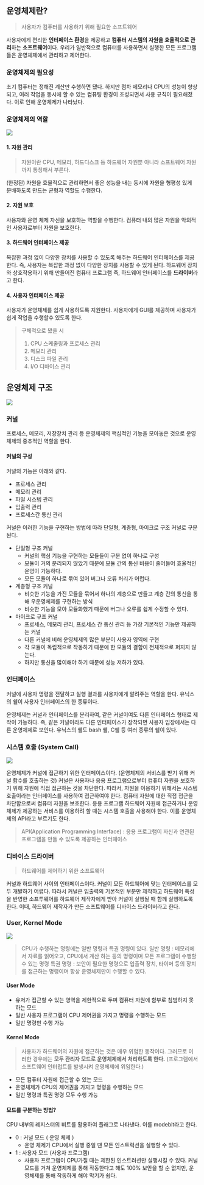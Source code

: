 ## 운영체제란? 
> 사용자가 컴퓨터를 사용하기 위해 필요한 소프트웨어

사용자에게 편리한 **인터페이스 환경**을 제공하고 **컴퓨터 시스템의 자원을 효율적으로 관리**하는 **소프트웨어**이다.
우리가 일반적으로 컴퓨터를 사용하면서 실행한 모든 프로그램들은 운영체제에서 관리하고 제어한다.

### 운영체제의 필요성 
초기 컴퓨터는 정해진 계산만 수행하면 됐다. 하지만 점차 메모리나 CPU의 성능이 향상되고, 여러 작업을 동시에 할 수 있는 컴퓨팅 환경이 조성되면서 사용 규칙이 필요해졌다.
이로 인해 운영체제가 나타났다. 


### 운영체제의 역할 
![](https://i.imgur.com/QoU2K1n.png)

#### 1. 자원 관리 
> 자원이란 CPU, 메모리, 하드디스크 등 하드웨어 자원뿐 아니라 소프트웨어 자원까지 통칭해서 부른다.

(한정된) 자원을 효율적으로 관리하면서 좋은 성능을 내는 동시에 자원을 형평성 있게 분배하도록 만드는 균형자 역할도 수행한다.

#### 2. 자원 보호 
사용자와 운영 체제 자신을 보호하는 역할을 수행한다. 
컴퓨터 내의 많은 자원을 악의적인 사용자로부터 자원을 보호한다. 


#### 3. 하드웨어 인터페이스 제공 
복잡한 과정 없이 다양한 장치를 사용할 수 있도록 해주는 하드웨어 인터페이스를 제공한다.  즉, 사용자는 복잡한 과정 없이 다양한 장치를 사용할 수 있게 된다. 
하드웨어 장치와 상호작용하기 위해 만들어진 컴퓨터 프로그램 즉, 하드웨어 인터페이스를 **드라이버**라고 한다.

#### 4. 사용자 인터페이스 제공 
사용자가 운영체제를 쉽게 사용하도록 지원한다. 사용자에게 GUI를 제공하며 사용자가 쉽게 작업을 수행할수 있도록 한다. 

> 구체적으로 봤을 시  
> 1. CPU 스케줄링과 프로세스 관리 
> 2. 메모리 관리 
> 3. 디스크 파일 관리 
> 4. I/O 디바이스 관리


## 운영체제 구조 
![](https://i.imgur.com/ucfryOp.png)

### 커널 
프로세스, 메모리, 저장장치 관리 등 운영체제의 핵심적인 기능을 모아놓은 것으로 운영체제의 중추적인 역할을 한다.

#### 커널의 구성 
커널의 기능은 아래와 같다. 
- 프로세스 관리 
- 메모리 관리 
- 파일 시스템 관리 
- 입출력 관리 
- 프로세스간 통신 관리 

커널은 이러한 기능을 구현하는 방법에 따라 단일형, 계층형, 마이크로 구조 커널로 구분된다.
- 단일형 구조 커널 
	- 커널의 핵심 기능을 구현하는 모듈들이 구분 없이 하나로 구성 
	- 모듈이 거의 분리되지 않았기 때문에 모듈 간의 통신 비용이 줄어들어 효율적인 운영이 가능하다. 
	- 모든 모듈이 하나로 묶여 있어 버그나 오류 처리가 어렵다.
- 계층형 구조 커널 
	- 비슷한 기능을 가진 모듈을 묶어서 하나의 계층으로 만들고 계층 간의 통신을 통해 우운영체제를 구현하는 방식 
	- 비슷한 기능을 모아 모듈화했기 때문에 버그나 오류를 쉽게 수정할 수 있다.
- 마이크로 구조 커널 
	- 프로세스, 메모리 관리, 프로세스 간 통신 관리 등 가장 기본적인 기능만 제공하는 커널 
	- 다른 커널에 비해 운영체제의 많은 부분이 사용자 영역에 구현
	- 각 모듈이 독립적으로 작동하기 때문에 한 모듈의 결함이 전체적으로 퍼지지 않는다. 
	- 하지만 통신을 많이해야 하기 때문에 성능 저하가 있다.




### 인터페이스 
커널에 사용자 명령을 전달하고 실행 결과를 사용자에게 알려주는 역할을 한다.
유닉스의 쉘이 사용자 인터페이스의 한 종류이다.

운영체제는 커널과 인터페이스를 분리하여, 같은 커널이여도 다른 인터페이스 형태로 제작이 가능하다. 즉, 같은 커널이라도 다른 인터페이스가 장착되면 사용자 입장에서는 다른 운영체제로 보인다. 유닉스의 쉘도 bash 쉘, C쉘 등 여러 종류의 쉘이 있다.


### 시스템 호출 (System Call)
![](https://i.imgur.com/J4ZJXHO.png)

운영체제가 커널에 접근하기 위한 인터페이스이다.  (운영체제의 서비스를 받기 위해 커널 함수를 호출하는 것)
커널은 사용자나 응용 프로그램으로부터 컴퓨터 자원을 보호하기 위해 자원에 직접 접근하는 것을 차단한다. 따라서, 자원을 이용하기 위해서는 시스템 호출이라는 인터페이스를 사용하여 접근하여야 한다. 
컴퓨터 자원에 대한 직접 접근을 차단함으로써 컴퓨터 자원을 보호한다. 
응용 프로그램 하드웨어 자원에 접근하거나 운영체제가 제공하는 서비스를 이용하려 할 때는 시스템 호출을 사용해야 한다. 
이를 운영체제의 API라고 부르기도 한다.
> API(Application Programming Interface) : 응용 프로그램이 자신과 연관된 프로그램을 만들 수 있도록 제공하는 인터페이스 



### 디바이스 드라이버 
> 하드웨어를 제어하기 위한 소프트웨어 

커널과 하드웨어 사이의 인터페이스이다. 커널이 모든 하드웨어에 맞는 인터페이스를 모두 개발하기 어렵다. 따라서 커널은 입출력의 기본적인 부분만 제작하고 하드웨어 특성을 반영한 소프투웨어를 하드웨어 제작자에게 받아 커널이 실행될 때 함께 실행하도록 한다. 
이때, 하드웨어 제작자가 만든 소프트웨어를 디바이스 드라이버라고 한다.


### User, Kernel Mode 
![](https://i.imgur.com/dipvKSn.png)
> CPU가 수행하는 명령에는 일반 명령과 특권 명령이 있다. 
> 일반 명령 : 메모리에서 자료를 읽어오고, CPU에서 계산 하는 등의 명령이며 모든 프로그램이 수행할 수 있는 명령 
> 특권 명령 : 보안이 필요한 명령으로 입출력 장치, 타이머 등의 장치를 접근하는 명령이며 항상 운영체제만이 수행할 수 있다. 


#### User Mode 
- 유저가 접근할 수 있는 영역을 제한적으로 두며 컴퓨터 자원에 함부로 침범하지 못하는 모드 
- 일반 사용자 프로그램이 CPU 제어권을 가지고 명령을 수행하는 모드
- 일반 명령만 수행 가능

#### Kernel Mode 
> 사용자가 하드웨어의 자원에 접근하는 것은 매우 위험한 동작이다. 그러므로 이러한 경우에는 **모두 관리자 모드로 운영체제에서 처리하도록 한다.** (프로그램에서 소프트웨어 인터럽트를 발생시켜 운영체제에 위임한다.)
- 모든 컴퓨터 자원에 접근할 수 있는 모드 
- 운영체제가 CPU의 제어권을 가지고 명령을 수행하는 모드 
- 일반 명령과 특권 명령 모두 수행 가능

#### 모드를 구분하는 방법?
CPU 내부의 레지스터의 비트를 활용하여 플래그로 나타낸다. 이를 modebit라고 한다. 
- 0 : 커널 모드 ( 운영 체제 )
	- 운영 체제가 CPU에서 실행 중일 땐 모든 인스트럭션을 실행할 수 있다.
- 1 : 사용자 모드 (사용자 프로그램)
	- 사용자 프로그램이 CPU가질 때는 제한된 인스트러션만 실행시킬 수 있다. 
커널 모드를 거쳐 운영체제를 통해 작동한다고 해도 100% 보안을 할 순 없지만, 운영체제를 통해 작동하게 해야 막기가 쉽다.



